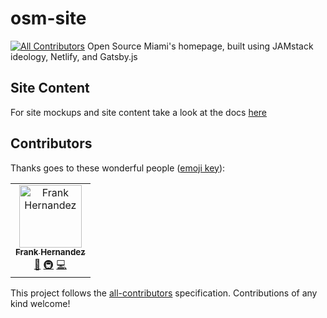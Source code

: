 # osm-site
[![All Contributors](https://img.shields.io/badge/all_contributors-1-orange.svg?style=flat-square)](#contributors)
Open Source Miami's homepage, built using JAMstack ideology, Netlify, and Gatsby.js

## Site Content

For site mockups and site content take a look at the docs [here](./docs/content.md)

## Contributors

Thanks goes to these wonderful people ([emoji key](https://allcontributors.org/docs/en/emoji-key)):

<!-- ALL-CONTRIBUTORS-LIST:START - Do not remove or modify this section -->
<!-- prettier-ignore -->
<table><tr><td align="center"><a href="http://fhern077.me"><img src="https://avatars3.githubusercontent.com/u/22156241?v=4" width="100px;" alt="Frank Hernandez"/><br /><sub><b>Frank Hernandez</b></sub></a><br /><a href="#design-fhern077" title="Design">🎨</a> <a href="#infra-fhern077" title="Infrastructure (Hosting, Build-Tools, etc)">🚇</a> <a href="https://github.com/open-source-miami/homepage/commits?author=fhern077" title="Code">💻</a></td></tr></table>

<!-- ALL-CONTRIBUTORS-LIST:END -->

This project follows the [all-contributors](https://github.com/all-contributors/all-contributors) specification. Contributions of any kind welcome!

